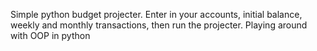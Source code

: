 Simple python budget projecter.
Enter in your accounts, initial balance, weekly and monthly transactions, then run the projecter.
Playing around with OOP in python
